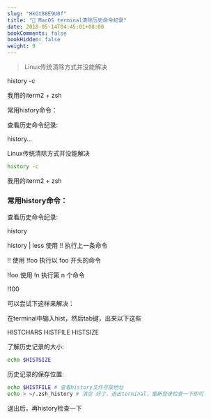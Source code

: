 ```yaml
---
slug: "HkGt88E9U0f"
title: "📝 MacOS terminal清除历史命令纪录"
date: 2018-05-14T04:45:01+08:00
bookComments: false
bookHidden: false
weight: 9
---
```



> Linux传统清除方式并没能解决

history -c

我用的iterm2 + zsh

常用history命令：

查看历史命令纪录:

history…

Linux传统清除方式并没能解决

```bash
history -c
```

我用的iterm2 + zsh

### 常用history命令：

查看历史命令纪录:

history

history \| less 使用 !! 执行上一条命令

!! 使用 !foo 执行以 foo 开头的命令

!foo 使用 !n 执行第 n 个命令

!100

可以尝试下这样来解决：

在terminal中输入hist，然后tab键，出来以下这些

HISTCHARS HISTFILE HISTSIZE

了解历史记录的大小:

```bash
echo $HISTSIZE
```

历史记录的保存位置:

```bash
echo $HISTFILE # 查看history文件存放地址
echo > ~/.zsh_history # 清空 好了，退出terminal，重新登录检查一下即可
```

退出后，再history检查一下
